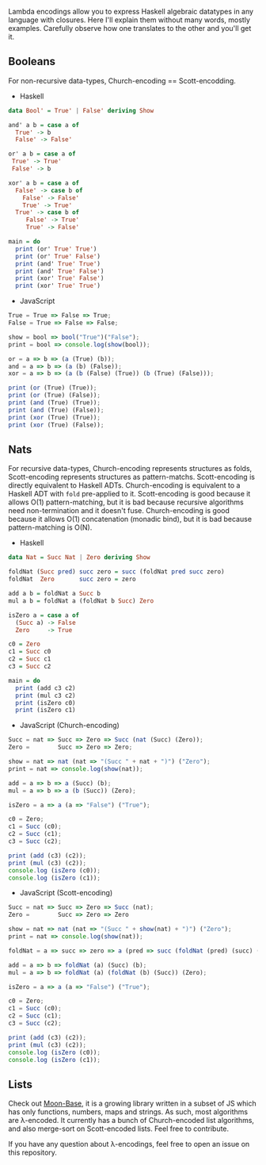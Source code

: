 Lambda encodings allow you to express Haskell algebraic datatypes in any language with closures. Here I'll explain them without many words, mostly examples. Carefully observe how one translates to the other and you'll get it.

## Booleans

For non-recursive data-types, Church-encoding == Scott-encodding.

- Haskell

```haskell
data Bool' = True' | False' deriving Show

and' a b = case a of
  True' -> b
  False' -> False'

or' a b = case a of
 True' -> True'
 False' -> b

xor' a b = case a of
  False' -> case b of
    False' -> False'
    True' -> True'
  True' -> case b of
     False' -> True'
     True' -> False'

main = do
  print (or' True' True')
  print (or' True' False')
  print (and' True' True')
  print (and' True' False')
  print (xor' True' False')
  print (xor' True' True')
```

- JavaScript

```javascript
True = True => False => True;
False = True => False => False;

show = bool => bool("True")("False");
print = bool => console.log(show(bool));

or = a => b => (a (True) (b));
and = a => b => (a (b) (False));
xor = a => b => (a (b (False) (True)) (b (True) (False)));

print (or (True) (True));
print (or (True) (False));
print (and (True) (True));
print (and (True) (False));
print (xor (True) (True));
print (xor (True) (False));
```

## Nats

For recursive data-types, Church-encoding represents structures as folds, Scott-encoding represents structures as pattern-matchs. Scott-encoding is directly equivalent to Haskell ADTs. Church-encoding is equivalent to a Haskell ADT with `fold` pre-applied to it. Scott-encoding is good because it allows O(1) pattern-matching, but it is bad because recursive algorithms need non-termination and it doesn't fuse. Church-encoding is good because it allows O(1) concatenation (monadic bind), but it is bad because pattern-matching is O(N).

- Haskell

```haskell
data Nat = Succ Nat | Zero deriving Show

foldNat (Succ pred) succ zero = succ (foldNat pred succ zero)
foldNat  Zero       succ zero = zero

add a b = foldNat a Succ b
mul a b = foldNat a (foldNat b Succ) Zero

isZero a = case a of
  (Succ a) -> False
  Zero     -> True

c0 = Zero
c1 = Succ c0
c2 = Succ c1
c3 = Succ c2

main = do
  print (add c3 c2)
  print (mul c3 c2)
  print (isZero c0)
  print (isZero c1)
```

- JavaScript (Church-encoding)

```javascript
Succ = nat => Succ => Zero => Succ (nat (Succ) (Zero));
Zero =        Succ => Zero => Zero;

show = nat => nat (nat => "(Succ " + nat + ")") ("Zero");
print = nat => console.log(show(nat));

add = a => b => a (Succ) (b);
mul = a => b => a (b (Succ)) (Zero);

isZero = a => a (a => "False") ("True");

c0 = Zero;
c1 = Succ (c0);
c2 = Succ (c1);
c3 = Succ (c2);

print (add (c3) (c2));
print (mul (c3) (c2));
console.log (isZero (c0));
console.log (isZero (c1));
```

- JavaScript (Scott-encoding)

```javascript
Succ = nat => Succ => Zero => Succ (nat);
Zero =        Succ => Zero => Zero

show = nat => nat (nat => "(Succ " + show(nat) + ")") ("Zero");
print = nat => console.log(show(nat));

foldNat = a => succ => zero => a (pred => succ (foldNat (pred) (succ) (zero))) (zero);

add = a => b => foldNat (a) (Succ) (b);
mul = a => b => foldNat (a) (foldNat (b) (Succ)) (Zero);

isZero = a => a (a => "False") ("True");

c0 = Zero;
c1 = Succ (c0);
c2 = Succ (c1);
c3 = Succ (c2);

print (add (c3) (c2));
print (mul (c3) (c2));
console.log (isZero (c0));
console.log (isZero (c1));
```

## Lists

Check out [Moon-Base](https://github.com/MaiaVictor/moon-lang/tree/master/base), it is a growing library written in a subset of JS which has only functions, numbers, maps and strings. As such, most algorithms are λ-encoded. It currently has a bunch of Church-encoded list algorithms, and also merge-sort on Scott-encoded lists. Feel free to contribute.

If you have any question about λ-encodings, feel free to open an issue on this repository.
